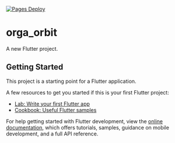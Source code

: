 [![Pages Deploy](https://github.com/la-fourier/orga_orbit/actions/workflows/web.yml/badge.svg)](https://github.com/la-fourier/orga_orbit/actions/workflows/web.yml)

# orga_orbit

A new Flutter project.

## Getting Started

This project is a starting point for a Flutter application.

A few resources to get you started if this is your first Flutter project:

- [Lab: Write your first Flutter app](https://docs.flutter.dev/get-started/codelab)
- [Cookbook: Useful Flutter samples](https://docs.flutter.dev/cookbook)

For help getting started with Flutter development, view the
[online documentation](https://docs.flutter.dev/), which offers tutorials,
samples, guidance on mobile development, and a full API reference.
